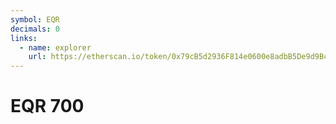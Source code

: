```yaml
---
symbol: EQR
decimals: 0
links:
  - name: explorer
    url: https://etherscan.io/token/0x79cB5d2936F814e0600e8adbB5De9d9Bc3341560
---
```


# EQR 700
